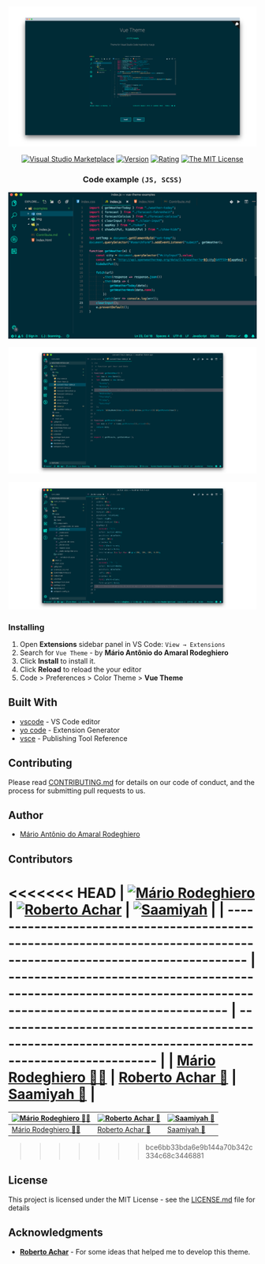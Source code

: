 ![Example3 running](images/vue-theme-page.png)

<div align="center">

[![Visual Studio Marketplace](https://vsmarketplacebadge.apphb.com/installs-short/mariorodeghiero.vue-theme.svg?style=flat-square)](https://marketplace.visualstudio.com/items?itemName=mariorodeghiero.vue-theme)
[![Version](https://vsmarketplacebadge.apphb.com/version-short/mariorodeghiero.vue-theme.svg)](https://marketplace.visualstudio.com/items?itemName=mariorodeghiero.vue-theme)
[![Rating](https://vsmarketplacebadge.apphb.com/rating-short/mariorodeghiero.vue-theme.svg)](https://marketplace.visualstudio.com/items?itemName=mariorodeghiero.vue-theme)
[![The MIT License](https://img.shields.io/badge/license-MIT-blue.svg?style=flat-square)](http://opensource.org/licenses/MIT)

</div>

<div align="center">

### Code example `(JS, SCSS)`

![Example running](images/example-1.png)

![Example2 running](images/example-2.png)

![Example3 running](images/example-3.png)

</div>

### Installing

1.  Open **Extensions** sidebar panel in VS Code: `View → Extensions`
2.  Search for `Vue Theme` - by **Mário Antônio do Amaral Rodeghiero**
3.  Click **Install** to install it.
4.  Click **Reload** to reload the your editor
5.  Code > Preferences > Color Theme > **Vue Theme**

## Built With

- [vscode](https://code.visualstudio.com/download) - VS Code editor
- [yo code](https://code.visualstudio.com/docs/extensions/yocode) - Extension Generator
- [vsce](https://code.visualstudio.com/docs/extensions/publish-extension) - Publishing Tool Reference

## Contributing

Please read [CONTRIBUTING.md](CONTRIBUTING.md) for details on our code of conduct, and the process for submitting pull requests to us.

## Author

- [Mário Antônio do Amaral Rodeghiero](https://github.com/mariorodeghiero)

## Contributors

<<<<<<< HEAD
| [![Mário Rodeghiero](https://avatars0.githubusercontent.com/u/24671133?s=60&v=4)](https://github.com/mariorodeghiero) | [![Roberto Achar](https://avatars2.githubusercontent.com/u/7755073?s=60&v=4)](https://github.com/robertoachar) | [![Saamiyah](https://avatars0.githubusercontent.com/u/7201256?s=60&v=4)](https://github.com/Saamiyah) |
| --------------------------------------------------------------------------------------------------------------------- | -------------------------------------------------------------------------------------------------------------- | ----------------------------------------------------------------------------------------------------- |
| [Mário Rodeghiero 👨‍💻](https://github.com/nesl247)                                                                     | [Roberto Achar 📖](https://github.com/robertoachar)                                                            | [Saamiyah 📖](https://github.com/Saamiyah)                                                            |
=======
[![Mário Rodeghiero 👨‍💻](https://avatars0.githubusercontent.com/u/24671133?s=60&v=4)](https://github.com/mariorodeghiero) | [![Roberto Achar 📖](https://avatars2.githubusercontent.com/u/7755073?s=60&v=4)](https://github.com/robertoachar) | [![Saamiyah 📖](https://avatars0.githubusercontent.com/u/7201256?s=60&v=4)](https://github.com/Saamiyah)
--- | --- | ---
[Mário Rodeghiero 👨‍💻](https://github.com/mariorodeghiero) | [Roberto Achar 📖](https://github.com/robertoachar) | [Saamiyah 📖](https://github.com/Saamiyah)

>>>>>>> bce6bb33bda6e9b144a70b342c334c68c3446881

## License

This project is licensed under the MIT License - see the [LICENSE.md](LICENSE.md) file for details

## Acknowledgments

- [**Roberto Achar**](https://github.com/robertoachar) - For some ideas that helped me to develop this theme.
